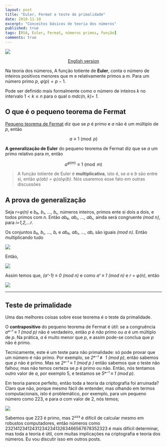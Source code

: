 ```yaml
---
layout: post
title: "Euler, Fermat e teste de primalidade"
date: 2018-11-10
excerpt: "Conceitos básicos de teoria dos números"
published: true
tags: [RSA, Euler, Fermat, números primos, função]
comments: true
---
```


![](https://cdn-images-1.medium.com/max/800/1*gyD2i1OZWaKSDWB6rj8nFw.jpeg)

<p align="center">
  <a href="https://medium.com/@pmdragon/euler-fermat-and-primality-test-bbf653ecb99c">English version</a>
</p>


Na teoria dos números, A função totiente de **Euler**, conta o número de
inteiros positivos menores que m e relativamente primos a $m$. Para um número primo
$p$, $\varphi(p)=p-1$.

Pode ser definido mais formalmente como o número de inteiros $k$ no intervalo $1 <
k \leq n$ para o qual o *mdc(n, k)= 1*.

## O que é o pequeno teorema de **Fermat**

[Pequeno teorema de Fermat](https://en.wikipedia.org/wiki/Fermat's_little_theorem)
diz que se $p$ é primo e $a$ não é um múltiplo de $p$, então

$$
a \equiv 1 \pmod{p}
$$

**A generalização de Euler** do pequeno teorema de Fermat diz que se *a* um primo relativo para *m*, então

$$
a^{\varphi(m)} \equiv 1 \pmod{m}
$$

> A função totiente de Euler é **multiplicativa**, isto é, se *a* e *b* são entre si, então *φ(ab) = φ(a)φ(b)*. Nós usaremos esse fato em outras
discussões

## A prova de generalização

Seja *r=φ(n)*  e *b₀, b₁, ..., bᵣ,* números inteiros, primos ente si dois a dois,
e todos primos com *n*. Então *ab₀, ab₁, ..., abᵣ,* ainda será congruente *(mod n)*, para 
*i=1,2,...r*.

Os conjuntos *b₀, b₁, ..., bᵣ* e *ab₀, ab₁, ..., abᵣ* são iguais *(mod n)*. Então multiplicando tudo

![](https://cdn-images-1.medium.com/max/800/1*2nRFSnPCtON2oJT0g7jawQ.png)

Então,

![](https://cdn-images-1.medium.com/max/800/1*R5O59TzgeqQVCMkcx2roAQ.png)

Assim temos que, *(aʳ-1) ≡ 0 (mod n)* e como *aʳ ≡ 1 (mod n)* e  *r = φ(n)*, então

![](https://cdn-images-1.medium.com/max/800/1*Ok_DVBZh52E-ES2yp3AOgQ.png)

*****

## Teste de primalidade

Uma das melhores coisas sobre esse teorema é o teste da primalidade.

O **contrapositivo** do pequeno teorema de Fermat é útil: se a congruência
*aᵖ⁻¹ ≡ 1 (mod p)*  não é verdadeiro, então *p* é *não* primo ou *a* é
um múltiplo de *p*. Na prática, *a* é muito menor que *p*, e assim pode-se
conclua que *p* não é primo.

Tecnicamente, este é um teste para não primalidade: só pode provar que um número é
não primo. Por exemplo, se *2ᵖ⁻¹ ≢ 1 (mod  p)*, então sabemos que *p* não é primo.
Mas se *2ᵖ⁻¹  ≡  1 (mod  p )* então sabemos que o teste não falhou;
mas não temos certeza se *p* é primo ou não. Então, nós tentamos outro valor de
*a*, por exemplo 5, e testamos se *5ᵖ⁻¹  ≡  1 (mod p)*.

Em teoria parece perfeito, então toda a teoria da criptografia foi arruinada? Claro que não,
porque mesmo fácil de entender, mas olhando em termos computacionais, isto é
problemático, por exemplo, para um pequeno número como 223, e para *a* com valor de
2, nós temos;

![](https://cdn-images-1.medium.com/max/800/1*l1R6OLprvEaE8bu_C-Ulrw.png)

Sabemos que 223 é primo, mas 2²²³ é difícil de calcular mesmo em robustos
computadores, então números como 2321412341243123423413263466567678352323 é mais difícil
determinar, mas toda a teoria é útil, com muitas implicações na criptografia
e teoria dos números. Eu vou discutir isso em outros posts.
